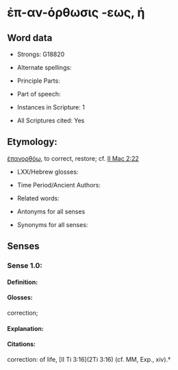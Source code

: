 # ἐπ-αν-όρθωσις -εως, ἡ

<!-- Status: S2=NeedsEdits -->
<!-- Lexica used for edits:   -->

## Word data

* Strongs: G18820

* Alternate spellings:



* Principle Parts: 


* Part of speech: 


* Instances in Scripture: 1

* All Scriptures cited: Yes

## Etymology: 

[ἐπανορθόω](), to correct, restore; cf. [II Mac 2:22](2Macc.2.22)

* LXX/Hebrew glosses: 


* Time Period/Ancient Authors: 


* Related words: 

* Antonyms for all senses

* Synonyms for all senses: 


## Senses 


### Sense  1.0: 

#### Definition: 

#### Glosses: 

correction; 

#### Explanation: 


#### Citations: 

correction: of life, [II Ti 3:16](2Ti 3:16) (cf. MM, Exp., xiv).†
